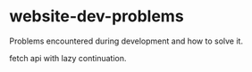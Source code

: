 # website-dev-problems
Problems encountered during development and how to solve it.



  fetch api
with lazy continuation.
